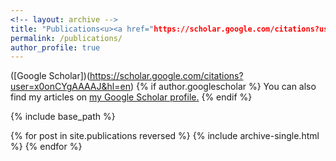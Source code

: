```yaml
---
<!-- layout: archive -->
title: "Publications<u><a href="https://scholar.google.com/citations?user=x0onCYgAAAAJ&hl=en">Google Scholar</a>.</u>"
permalink: /publications/
author_profile: true
---
```


([Google Scholar])(https://scholar.google.com/citations?user=x0onCYgAAAAJ&hl=en)
{% if author.googlescholar %}
  You can also find my articles on <u><a href="https://scholar.google.com/citations?user=x0onCYgAAAAJ&hl=en">my Google Scholar profile</a>.</u>
{% endif %}

{% include base_path %}

{% for post in site.publications reversed %}
  {% include archive-single.html %}
{% endfor %}
